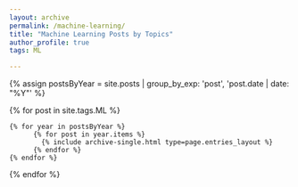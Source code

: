 ```yaml
---
layout: archive
permalink: /machine-learning/
title: "Machine Learning Posts by Topics"
author_profile: true
tags: ML

---
```





  {% assign postsByYear = site.posts | group_by_exp: 'post', 'post.date | date: "%Y"' %}

  {% for post in site.tags.ML  %}

    {% for year in postsByYear %}
          {% for post in year.items %}
            {% include archive-single.html type=page.entries_layout %}
          {% endfor %}
    {% endfor %}
    
  {% endfor %}
